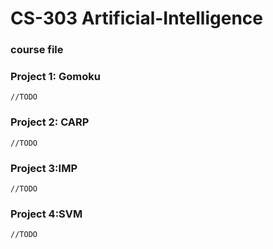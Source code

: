 # CS-303 Artificial-Intelligence

### course file

### Project 1: Gomoku

`//TODO`

### Project 2: CARP

`//TODO`

### Project 3:IMP

`//TODO`

### Project 4:SVM

`//TODO`
